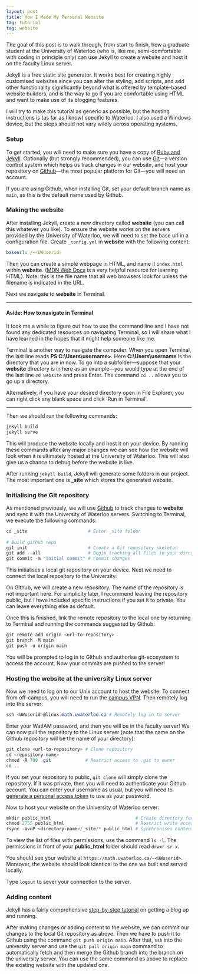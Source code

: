 ```yaml
---
layout: post
title: How I Made My Personal Website
tag: tutorial
tag: website
---
```


The goal of this post is to walk through, from start to finish, how a graduate student at the
University of Waterloo (who is, like me, semi-comfortable with coding in principle only) can use
Jekyll to create a website and host it on the faculty Linux server.

Jekyll is a free static site generator. It works best for creating highly customised websites since
you can alter the styling, add scripts, and add other functionality significantly beyond what is
offered by template-based website builders, and is the way to go if you are comfortable using HTML
and want to make use of its blogging features.

I will try to make this tutorial as generic as possible, but the hosting instructions is (as far as
I know) specific to Waterloo. I also used a Windows device, but the steps should not vary wildly
across operating systems.

### Setup

To get started, you will need to make sure you have a copy of
[Ruby and Jekyll](https://jekyllrb.com/docs/installation). Optionally (but strongly recommended),
you can use [Git](https://git-scm.com/downloads)—a version control system which helps us track
changes in our website, and host your repository on [Github](https://github.com/)—the most popular
platform for Git—you will need an account.

If you are using Github, when installing Git, set your default branch name as `main`, as this is
the default name used by Github.

### Making the website

After installing Jekyll, create a new directory called **website** (you can call this whatever
you like). To ensure the website works on the servers provided by the University of Waterloo, we
will need to set the base url in a configuration file. Create `_config.yml` in **website** with the
following content:

```yaml
baseurl: /~<UWuserid>
```

Then you can create a simple webpage in HTML, and name it `index.html` within **website**.
([MDN Web Docs](https://developer.mozilla.org/en-US/docs/Learn/HTML) is a very helpful resource for
learning HTML). Note: this is the file name that all web browsers look for unless the filename is
indicated in the URL.

Next we navigate to **website** in Terminal.

---

#### Aside: How to navigate in Terminal

It took me a while to figure out how to use the command line and I have not found any dedicated
resources on navigating Terminal, so I will share what I have learned in the hopes that it might
help someone like me.

Terminal is another way to navigate the computer. When you open Terminal, the last line reads
**PS C:\Users\username>**. Here **C:\Users\username** is the directory that you are in now. To go
into a subfolder—suppose that your **website** directory is in here as an example—you would type at
the end of the last line `cd website` and press Enter. The command `cd ..` allows you to go up a
directory.

Alternatively, if you have your desired directory open in File Explorer, you can right click any
blank space and click 'Run in Terminal'.

---

Then we should run the following commands:

```powershell
jekyll build
jekyll serve
```

This will produce the website locally and host it on your device. By running these commands after
any major changes we can see how the website will look when it is ultimately hosted at the
University of Waterloo. This will also give us a chance to debug before the website is live.

After running `jekyll build`, Jekyll will generate some folders in our project. The most important
one is **_site** which stores the generated website.

### Initialising the Git repository

As mentioned previously, we will use [Github](https://github.com/) to track changes to **website**
and sync it with the University of Waterloo servers. Switching to Terminal, we execute the
following commands:

```powershell
cd _site                       # Enter _site folder
	
# Build github repo
git init                       # Create a Git repository skeleton
git add --all                  # Begin tracking all files in your directory
git commit -m "Initial commit" # Commit changes
```

This initialises a local git repository on your device. Next we need to connect the local
repository to the University.

On Github, we will create a new repository. The name of the repository is not important here. For
simplicity later, I recommend leaving the repository public, but I have included specific
instructions if you set it to private. You can leave everything else as default.

Once this is finished, link the remote repository to the local one by returning to Terminal and
running the commands suggested by Github:

```powershell
git remote add origin <url-to-repository>
git branch -M main
git push -u origin main
```

You will be prompted to log in to Github and authorise git-ecosystem to access the account. Now
your commits are pushed to the server!

### Hosting the website at the university Linux server

Now we need to log on to our Unix account to host the website. To connect from off-campus, you will
need to run the [campus
VPN](https://uwaterloo.atlassian.net/wiki/spaces/ISTSERV/pages/42588307544/About+the+Virtual+Private+Network+VPN).
Then remotely log into the server:

```powershell
ssh <UWuserid>@linux.math.uwaterloo.ca # Remotely log in to server
```

Enter your WatIAM password, and then you will be in the faculty server! We can now pull the
repository to the Linux server (note that the name on the Github repository will be the name of
your directory):

```powershell
git clone <url-to-repository> # Clone repository
cd <repository-name>
chmod -R 700 .git             # Restrict access to .git to owner
cd ..
```

If you set your repository to public, `git clone` will simply clone the repository. If it was
private, then you will need to authenticate your Github account. You can enter your username as
usual, but you will need to
[generate a personal access token](https://docs.github.com/en/authentication/keeping-your-account-and-data-secure/managing-your-personal-access-tokens)
to use as your password.

Now to host your website on the University of Waterloo server:

```powershell
mkdir public_html                                # Create directory for website
chmod 2755 public_html                           # Restrict write access to owner
rsync -avuP <directory-name>/_site/* public_html # Synchronises contents of _site folder with public_html
```
	
To view the list of files with permissions, use the command `ls -l`. The permissions in front of
your **public_html** folder should read `drwxr-sr-x`.

You should see your website at `https://math.uwaterloo.ca/~<UWuserid>`. Moreover, the website should
look identical to the one we built and served locally.

Type `logout` to sever your connection to the server.

### Adding content

Jekyll has a fairly comprehensive
[step-by-step tutorial](https://jekyllrb.com/docs/step-by-step/01-setup/) on getting a blog up and
running.

After making changes or adding content to the website, we can commit our changes to the local Git
repository as above. Then we have to push it to Github using the command
`git push origin main`. After that, `ssh` into the university server and use the
`git pull origin main` command to automatically fetch and then merge the Github branch into the
branch on the university server. You can use the same command as above to replace the existing
website with the updated one.